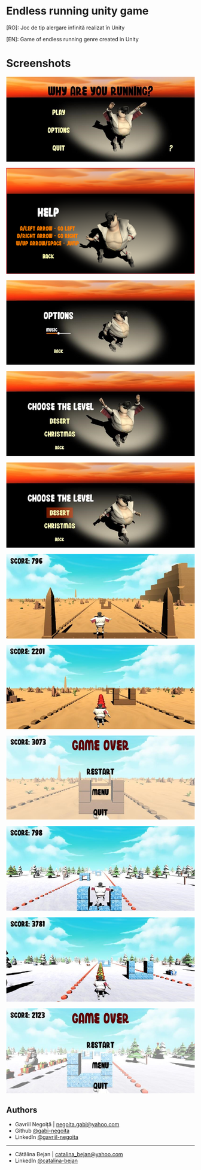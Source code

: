 
# Endless running unity game

[RO]: Joc de tip alergare infinită realizat în Unity 

[EN]: Game of endless running genre created in Unity
# Screenshots

![App Screenshot](https://github.com/gabi-negoita/endless-running-unity-game/blob/main/screenshots/menu.jpg?raw=true)

![App Screenshot](https://github.com/gabi-negoita/endless-running-unity-game/blob/main/screenshots/help.png?raw=true)

![App Screenshot](https://github.com/gabi-negoita/endless-running-unity-game/blob/main/screenshots/options.jpg?raw=true)

![App Screenshot](https://github.com/gabi-negoita/endless-running-unity-game/blob/main/screenshots/menu-levels.jpg?raw=true)

![App Screenshot](https://github.com/gabi-negoita/endless-running-unity-game/blob/main/screenshots/menu-levels2.jpg?raw=true)

![App Screenshot](https://github.com/gabi-negoita/endless-running-unity-game/blob/main/screenshots/desert.jpg?raw=true)

![App Screenshot](https://github.com/gabi-negoita/endless-running-unity-game/blob/main/screenshots/desert2.jpg?raw=true)

![App Screenshot](https://github.com/gabi-negoita/endless-running-unity-game/blob/main/screenshots/game-over.jpg?raw=true)

![App Screenshot](https://github.com/gabi-negoita/endless-running-unity-game/blob/main/screenshots/christmas.jpg?raw=true)

![App Screenshot](https://github.com/gabi-negoita/endless-running-unity-game/blob/main/screenshots/christmas2.jpg?raw=true)

![App Screenshot](https://github.com/gabi-negoita/endless-running-unity-game/blob/main/screenshots/game-over2.jpg?raw=true)

## Authors

- Gavriil Negoiță | negoita.gabi@yahoo.com
- Github [@gabi-negoita](https://github.com/gabi-negoita)
- LinkedIn [@gavriil-negoita](https://www.linkedin.com/in/gavriil-negoita)
---
- Cătălina Bejan | catalina_bejan@yahoo.com
- LinkedIn [@catalina-bejan](linkedin.com/in/catalina-bejan-9a872617b)